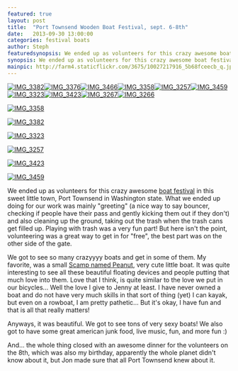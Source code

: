 ```yaml
---
featured: true
layout: post
title:  "Port Townsend Wooden Boat Festival, sept. 6-8th"
date:   2013-09-30 13:00:00
categories: festival boats
author: Steph
featuredsynopsis: We ended up as volunteers for this crazy awesome boat festival in this sweet little town, Port Townsend in Washington state. What we ended up doing for our work was mainly "greeting" (a nice way to say bouncer, checking if people have their pass and gently kicking them out if they don't)
synopsis: We ended up as volunteers for this crazy awesome boat festival in this sweet little town, Port Townsend in Washington state.
mainpic: http://farm4.staticflickr.com/3675/10027217916_5b68fceecb_q.jpg
---
```



<div id="setpreview72157636063896806">
<a class="previewlink" href="http://www.flickr.com/photos/100330886@N04/10027217916/in/set-72157636063896806"><img class="previewphoto" title="IMG_3382" src="http://farm4.staticflickr.com/3675/10027217916_5b68fceecb_s.jpg"></a><a class="previewlink" href="http://www.flickr.com/photos/100330886@N04/10027214596/in/set-72157636063896806"><img class="previewphoto" title="IMG_3376" src="http://farm3.staticflickr.com/2887/10027214596_389c361b8c_s.jpg"></a><a class="previewlink" href="http://www.flickr.com/photos/100330886@N04/10027146314/in/set-72157636063896806"><img class="previewphoto" title="IMG_3466" src="http://farm4.staticflickr.com/3718/10027146314_57ddf7c773_s.jpg"></a><a class="previewlink" href="http://www.flickr.com/photos/100330886@N04/10027193025/in/set-72157636063896806"><img class="previewphoto" title="IMG_3358" src="http://farm8.staticflickr.com/7336/10027193025_15c38e3a48_s.jpg"></a><a class="previewlink" href="http://www.flickr.com/photos/100330886@N04/10027277813/in/set-72157636063896806"><img class="previewphoto" title="IMG_3257" src="http://farm4.staticflickr.com/3814/10027277813_a9548409e3_s.jpg"></a><a class="previewlink" href="http://www.flickr.com/photos/100330886@N04/10027205046/in/set-72157636063896806"><img class="previewphoto" title="IMG_3459" src="http://farm3.staticflickr.com/2824/10027205046_58ca9370fe_s.jpg"></a><a class="previewlink" href="http://www.flickr.com/photos/100330886@N04/10027201916/in/set-72157636063896806"><img class="previewphoto" title="IMG_3323" src="http://farm3.staticflickr.com/2892/10027201916_b37cc3587a_s.jpg"></a><a class="previewlink" href="http://www.flickr.com/photos/100330886@N04/10027197826/in/set-72157636063896806"><img class="previewphoto" title="IMG_3423" src="http://farm8.staticflickr.com/7319/10027197826_c7fbfcb27e_s.jpg"></a><a class="previewlink" href="http://www.flickr.com/photos/100330886@N04/10027348025/in/set-72157636063896806"><img class="previewphoto" title="IMG_3267" src="http://farm8.staticflickr.com/7358/10027348025_563bb6c521_s.jpg"></a><a class="previewlink" href="http://www.flickr.com/photos/100330886@N04/10027344135/in/set-72157636063896806"><img class="previewphoto" title="IMG_3266" src="http://farm4.staticflickr.com/3771/10027344135_94be5a4d13_s.jpg"></a>
</div>


<a class="photo-left photo-link" href="http://www.flickr.com/photos/100330886@N04/10027193025/in/set-72157636063896806"><img class="photo" title="IMG_3358" src="http://farm8.staticflickr.com/7336/10027193025_15c38e3a48_n.jpg"></a>

<a class="photo-right photo-link" href="http://www.flickr.com/photos/100330886@N04/10027217916/in/set-72157636063896806"><img class="photo" title="IMG_3382" src="http://farm4.staticflickr.com/3675/10027217916_5b68fceecb_n.jpg"></a>

<a class="photo-right photo-link" href="http://www.flickr.com/photos/100330886@N04/10027201916/in/set-72157636063896806"><img class="photo" title="IMG_3323" src="http://farm3.staticflickr.com/2892/10027201916_b37cc3587a_n.jpg"></a>

<a class="photo-left photo-link" href="http://www.flickr.com/photos/100330886@N04/10027277813/in/set-72157636063896806"><img class="photo" title="IMG_3257" src="http://farm4.staticflickr.com/3814/10027277813_a9548409e3_n.jpg"></a>

<a class="photo-left photo-link" href="http://www.flickr.com/photos/100330886@N04/10027197826/in/set-72157636063896806"><img class="photo" title="IMG_3423" src="http://farm8.staticflickr.com/7319/10027197826_c7fbfcb27e_n.jpg"></a>

<a class="photo-right photo-link" href="http://www.flickr.com/photos/100330886@N04/10027205046/in/set-72157636063896806"><img class="photo" title="IMG_3459" src="http://farm3.staticflickr.com/2824/10027205046_58ca9370fe_n.jpg"></a>

We ended up as volunteers for this crazy awesome <a href="http://woodenboat.org/festival/">boat festival</a> in this sweet little town, Port Townsend in Washington state. What we ended up doing for our work was mainly "greeting" (a nice way to say bouncer, checking if people have their pass and gently kicking them out if they don't) and also cleaning up the ground, taking out the trash when the trash cans get filled up. Playing with trash was a very fun part! But here isn't the point, volunteering was a great way to get in for "free", the best part was on the other side of the gate. 

We got to see so many crazyyyy boats and get in some of them. My favorite, was a small <a href="http://www.flickr.com/photos/porttownsendbob/sets/72157633952804764/with/8999640215/">Scamp named Peanut</a>, very cute little boat. It was quite interesting to see all these beautiful floating devices and people putting that much love into them. Love that I think, is quite similar to the love we put in our bicycles... Well the love I give to Jenny at least. I have never owned a boat and do not have very much skills in that sort of thing (yet) I can kayak, but even on a rowboat, I am pretty pathetic... But it's okay, I have fun and that is all that really matters!
 
Anyways, it was beautiful. We got to see tons of very sexy boats! We also got to have some great american junk food, live music, fun, and more fun :)

And... the whole thing closed with an awesome dinner for the volunteers on the 8th, which was also my birthday, apparently the whole planet didn't know about it, but Jon made sure that all Port Townsend knew about it.


